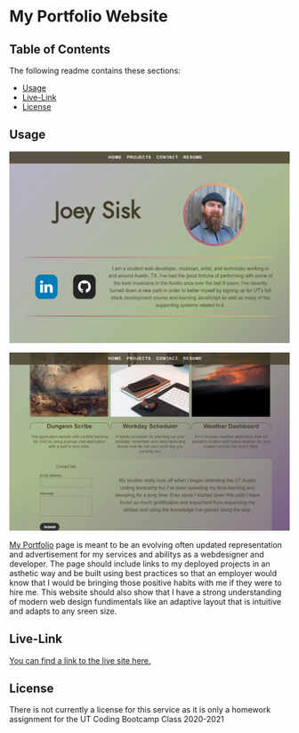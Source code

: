 # My Portfolio Website

## Table of Contents
The following readme contains these sections:

* [Usage](#Usage)
* [Live-Link](#Live-Link)
* [License](#License)

## Usage

![Top of Portfolio Page Screenshot](./assets/images/screenshot.png)

![Body of Portfolio Page Screenshot](./assets/images/screenshot2.png)

[My Portfolio](https://joey-sisk.github.io/) page is meant to be an evolving often updated representation and advertisement for my services and abilitys as a webdesigner and developer. The page should include links to my deployed projects in an asthetic way and be built using best practices so that an employer would know that I would be bringing those positive habits with me if they were to hire me. This website should also show that I have a strong understanding of modern web design fundimentals like an adaptive layout that is intuitive and adapts to any sreen size. 



## Live-Link

[You can find a link to the live site here.](https://joey-sisk.github.io/)

## License

There is not currently a license for this service as it is only a homework assignment for the UT Coding Bootcamp Class 2020-2021
